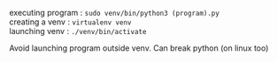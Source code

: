 executing program : `sudo venv/bin/python3 (program).py`<br>
creating a venv : `virtualenv venv`<br>
launching venv : `./venv/bin/activate`<br>
<p>Avoid launching program outside venv. Can break python (on linux too)</p>